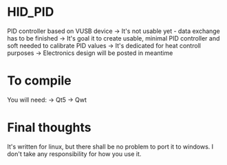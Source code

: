 HID_PID
=======

PID controller based on VUSB device
→ It's not usable yet - data exchange has to be finished
→ It's goal it to create usable, minimal PID controller and soft needed to calibrate PID values
→ It's dedicated for heat controll purposes
→ Electronics design will be posted in meantime

To compile
=======
 You will need:
 → Qt5
 → Qwt
 
Final thoughts
=======
It's written for linux, but there shall be no problem to port it to windows.
I don't take any responsibility for how you use it.
